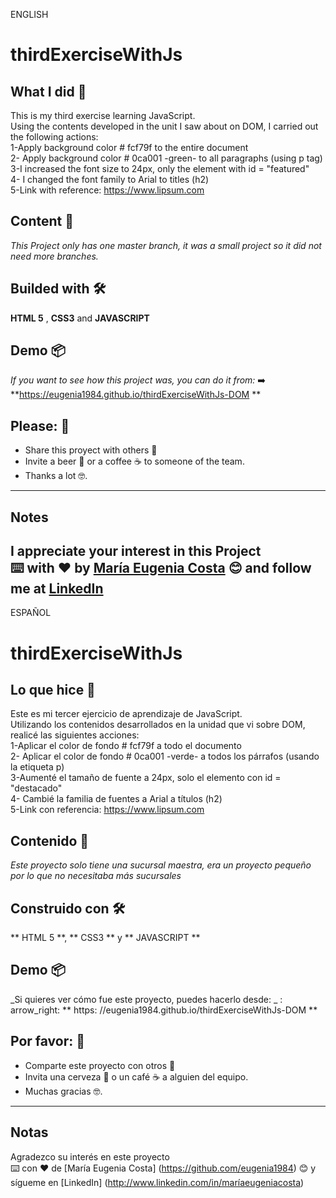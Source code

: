 ENGLISH

# thirdExerciseWithJs
## What I did 🚀

This is my third exercise learning JavaScript. <br/>
Using the contents developed in the unit I saw about on DOM, I carried out the following actions: <br/>
1-Apply background color # fcf79f to the entire document <br/>
2- Apply background color # 0ca001 -green- to all paragraphs (using p tag) <br/>
3-I increased the font size to 24px, only the element with id = "featured" <br/>
4- I changed the font family to Arial to titles (h2) <br/>
5-Link with reference: https://www.lipsum.com

## Content 🚀
_This Project only has one master branch, it was a small project so it did not need more branches._

## Builded with 🛠️
**HTML 5** ,  **CSS3** and **JAVASCRIPT** 

## Demo 📦
_If you want to see how this project was, you can do it from:_
:arrow_right: **https://eugenia1984.github.io/thirdExerciseWithJs-DOM **

## Please: 🎁

* Share this proyect with others 📢
* Invite a beer 🍺 or a coffee ☕  to someone of the team. 
* Thanks a lot 🤓.

---
## Notes
I appreciate your interest in this Project <br/>
⌨️ with ❤️ by [María Eugenia Costa](https://github.com/eugenia1984) 😊 and follow me at [LinkedIn]( http://www.linkedin.com/in/maríaeugeniacosta) 
---

ESPAÑOL

# thirdExerciseWithJs
## Lo que hice 🚀

Este es mi tercer ejercicio de aprendizaje de JavaScript. <br/>
Utilizando los contenidos desarrollados en la unidad que vi sobre DOM, realicé las siguientes acciones: <br/>
1-Aplicar el color de fondo # fcf79f a todo el documento <br/>
2- Aplicar el color de fondo # 0ca001 -verde- a todos los párrafos (usando la etiqueta p) <br/>
3-Aumenté el tamaño de fuente a 24px, solo el elemento con id = "destacado" <br/>
4- Cambié la familia de fuentes a Arial a títulos (h2) <br/>
5-Link con referencia: https://www.lipsum.com

## Contenido 🚀
_Este proyecto solo tiene una sucursal maestra, era un proyecto pequeño por lo que no necesitaba más sucursales_

## Construido con 🛠️
** HTML 5 **, ** CSS3 ** y ** JAVASCRIPT **

## Demo 📦
_Si quieres ver cómo fue este proyecto, puedes hacerlo desde: _
: arrow_right: ** https: //eugenia1984.github.io/thirdExerciseWithJs-DOM **

## Por favor: 🎁

* Comparte este proyecto con otros 📢
* Invita una cerveza 🍺 o un café ☕ a alguien del equipo.
* Muchas gracias 🤓.

---
## Notas
Agradezco su interés en este proyecto <br/>
⌨️ con ❤️ de [María Eugenia Costa] (https://github.com/eugenia1984) 😊 y sígueme en [LinkedIn] (http://www.linkedin.com/in/maríaeugeniacosta)

